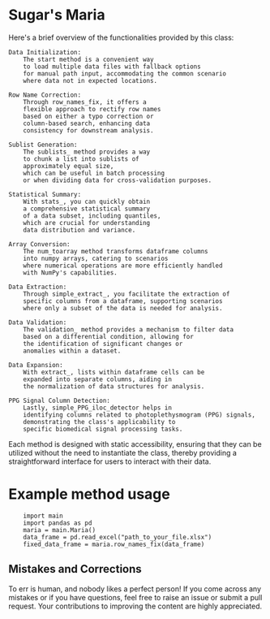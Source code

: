 # Sugar's Maria

Here's a brief overview of the functionalities provided by this class:

    Data Initialization:
        The start method is a convenient way 
        to load multiple data files with fallback options
        for manual path input, accommodating the common scenario 
        where data not in expected locations.

    Row Name Correction:
        Through row_names_fix, it offers a 
        flexible approach to rectify row names 
        based on either a typo correction or 
        column-based search, enhancing data 
        consistency for downstream analysis.

    Sublist Generation: 
        The sublists_ method provides a way 
        to chunk a list into sublists of 
        approximately equal size, 
        which can be useful in batch processing 
        or when dividing data for cross-validation purposes.

    Statistical Summary: 
        With stats_, you can quickly obtain 
        a comprehensive statistical summary 
        of a data subset, including quantiles,
        which are crucial for understanding 
        data distribution and variance.

    Array Conversion:
        The num_toarray method transforms dataframe columns 
        into numpy arrays, catering to scenarios
        where numerical operations are more efficiently handled 
        with NumPy's capabilities.

    Data Extraction: 
        Through simple_extract_, you facilitate the extraction of 
        specific columns from a dataframe, supporting scenarios
        where only a subset of the data is needed for analysis.

    Data Validation: 
        The validation_ method provides a mechanism to filter data 
        based on a differential condition, allowing for 
        the identification of significant changes or 
        anomalies within a dataset.

    Data Expansion: 
        With extract_, lists within dataframe cells can be 
        expanded into separate columns, aiding in 
        the normalization of data structures for analysis.

    PPG Signal Column Detection: 
        Lastly, simple_PPG_iloc_detector helps in 
        identifying columns related to photoplethysmogram (PPG) signals, 
        demonstrating the class's applicability to 
        specific biomedical signal processing tasks.

Each method is designed with static accessibility, ensuring that they can be utilized without the need to instantiate the class, thereby providing a straightforward interface for users to interact with their data.

# Example method usage
        import main
        import pandas as pd
        maria = main.Maria()
        data_frame = pd.read_excel("path_to_your_file.xlsx")
        fixed_data_frame = maria.row_names_fix(data_frame)

## Mistakes and Corrections

To err is human, and nobody likes a perfect person! If you come across any mistakes or if you have questions, feel free to raise an issue or submit a pull request. Your contributions to improving the content are highly appreciated.


